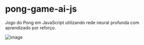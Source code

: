 # pong-game-ai-js
 Jogo do Pong em JavaScript utilizando rede neural profunda com aprendizado por reforço.
 
 ![image](https://github.com/carlinhozrocha/pong-game-ai-js/assets/127363436/c634f9f8-5544-4ebb-870d-60bd48435c1c)

